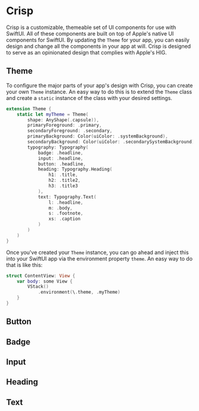 # Crisp

Crisp is a customizable, themeable set of UI components for use with SwiftUI. All of these components are built on top of Apple's native UI components for SwiftUI. By updating the `Theme` for your app, you can easily design and change all the components in your app at will. Crisp is designed to serve as an opinionated design that complies with Apple's HIG.

## Theme

To configure the major parts of your app's design with Crisp, you can create your own `Theme` instance. An easy way to do this is to extend the `Theme` class and create a `static` instance of the class with your desired settings.

```swift
extension Theme {
    static let myTheme = Theme(
        shape: AnyShape(.capsule)),
        primaryForeground: .primary,
        secondaryForeground: .secondary,
        primaryBackground: Color(uiColor: .systemBackground),
        secondaryBackground: Color(uiColor: .secondarySystemBackground),
        typography: Typography(
            badge: .headline,
            input: .headline,
            button: .headline,
            heading: Typography.Heading(
                h1: .title,
                h2: .title2,
                h3: .title3
            ),
            text: Typography.Text(
                l: .headline,
                m: .body,
                s: .footnote,
                xs: .caption
            )
        )
    )
}
```

Once you've created your `Theme` instance, you can go ahead and inject this into your SwiftUI app via the environment property `theme`. An easy way to do that is like this:

```swift
struct ContentView: View {
    var body: some View {
        VStack()
            .environment(\.theme, .myTheme)
    }
}
```

## Button

## Badge

## Input

## Heading

## Text
